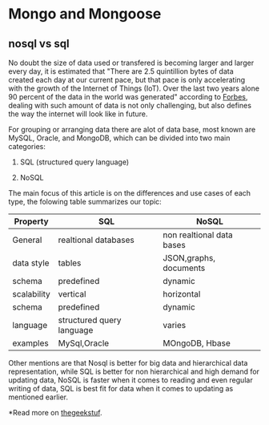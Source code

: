 # Mongo and Mongoose

## nosql vs sql

No doubt the size of data used or transfered is becoming larger and larger every day, it is estimated that "There are 2.5 quintillion bytes of data created each day at our current pace, but that pace is only accelerating with the growth of the Internet of Things (IoT). Over the last two years alone 90 percent of the data in the world was generated" according to [Forbes](https://www.forbes.com/sites/bernardmarr/2018/05/21/how-much-data-do-we-create-every-day-the-mind-blowing-stats-everyone-should-read/?sh=2b8f2eb860ba), dealing with such amount of data is not only challenging, but also defines the way the internet will look like in future.

For grouping or arranging data there are alot of data base, most known are MySQL, Oracle, and MongoDB, which can be divided into two main categories:

1. SQL (structured query language)

2. NoSQL

The main focus of this article is on the differences and use cases of each type, the folowing table summarizes our topic:

Property | SQL | NoSQL
------------ | ------------ | -------------
General | realtional databases | non realtional data bases
data style | tables | JSON,graphs, documents
schema | predefined | dynamic
scalability | vertical | horizontal
schema | predefined | dynamic
language | structured query language | varies
examples | MySql,Oracle | MOngoDB, Hbase

Other mentions are that Nosql is better for big data and hierarchical data representation, while SQL is better for non hierarchical and high demand for updating data, NoSQL is faster when it comes to reading and even regular writing of data, SQL is best fit for data when it comes to updating as mentioned earlier.

*Read more on [thegeekstuf](https://www.thegeekstuff.com/2014/01/sql-vs-nosql-db/?utm_source=tuicool).
